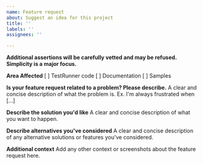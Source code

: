 ```yaml
---
name: Feature request
about: Suggest an idea for this project
title: ''
labels: ''
assignees: ''

---
```


**Additional assertions will be carefully vetted and may be refused. Simplicity is a major focus.**

**Area Affected**
[ ] TestRunner code
[ ] Documentation
[ ] Samples

**Is your feature request related to a problem? Please describe.**
A clear and concise description of what the problem is. Ex. I'm always frustrated when [...]

**Describe the solution you'd like**
A clear and concise description of what you want to happen.

**Describe alternatives you've considered**
A clear and concise description of any alternative solutions or features you've considered.

**Additional context**
Add any other context or screenshots about the feature request here.
